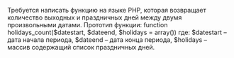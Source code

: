Требуется написать функцию на языке PHP, которая возвращает количество выходных и праздничных дней между двумя произвольными датами. 
Прототип функции:
function holidays_count($datestart, $dateend, $holidays = array())
где:
$datestart – дата начала периода,
$dateend – дата конца периода,
$holidays – массив содержащий список праздничных дней.
